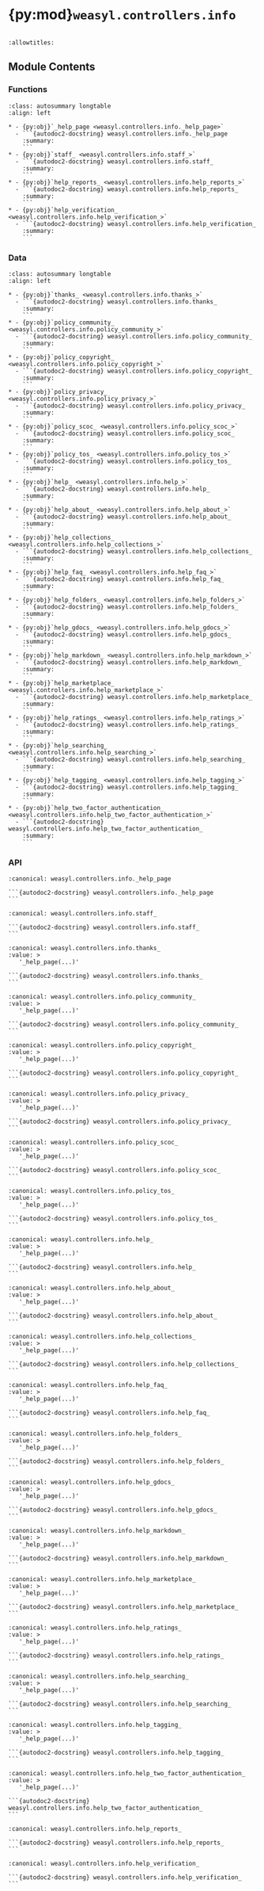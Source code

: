 # {py:mod}`weasyl.controllers.info`

```{py:module} weasyl.controllers.info
```

```{autodoc2-docstring} weasyl.controllers.info
:allowtitles:
```

## Module Contents

### Functions

````{list-table}
:class: autosummary longtable
:align: left

* - {py:obj}`_help_page <weasyl.controllers.info._help_page>`
  - ```{autodoc2-docstring} weasyl.controllers.info._help_page
    :summary:
    ```
* - {py:obj}`staff_ <weasyl.controllers.info.staff_>`
  - ```{autodoc2-docstring} weasyl.controllers.info.staff_
    :summary:
    ```
* - {py:obj}`help_reports_ <weasyl.controllers.info.help_reports_>`
  - ```{autodoc2-docstring} weasyl.controllers.info.help_reports_
    :summary:
    ```
* - {py:obj}`help_verification_ <weasyl.controllers.info.help_verification_>`
  - ```{autodoc2-docstring} weasyl.controllers.info.help_verification_
    :summary:
    ```
````

### Data

````{list-table}
:class: autosummary longtable
:align: left

* - {py:obj}`thanks_ <weasyl.controllers.info.thanks_>`
  - ```{autodoc2-docstring} weasyl.controllers.info.thanks_
    :summary:
    ```
* - {py:obj}`policy_community_ <weasyl.controllers.info.policy_community_>`
  - ```{autodoc2-docstring} weasyl.controllers.info.policy_community_
    :summary:
    ```
* - {py:obj}`policy_copyright_ <weasyl.controllers.info.policy_copyright_>`
  - ```{autodoc2-docstring} weasyl.controllers.info.policy_copyright_
    :summary:
    ```
* - {py:obj}`policy_privacy_ <weasyl.controllers.info.policy_privacy_>`
  - ```{autodoc2-docstring} weasyl.controllers.info.policy_privacy_
    :summary:
    ```
* - {py:obj}`policy_scoc_ <weasyl.controllers.info.policy_scoc_>`
  - ```{autodoc2-docstring} weasyl.controllers.info.policy_scoc_
    :summary:
    ```
* - {py:obj}`policy_tos_ <weasyl.controllers.info.policy_tos_>`
  - ```{autodoc2-docstring} weasyl.controllers.info.policy_tos_
    :summary:
    ```
* - {py:obj}`help_ <weasyl.controllers.info.help_>`
  - ```{autodoc2-docstring} weasyl.controllers.info.help_
    :summary:
    ```
* - {py:obj}`help_about_ <weasyl.controllers.info.help_about_>`
  - ```{autodoc2-docstring} weasyl.controllers.info.help_about_
    :summary:
    ```
* - {py:obj}`help_collections_ <weasyl.controllers.info.help_collections_>`
  - ```{autodoc2-docstring} weasyl.controllers.info.help_collections_
    :summary:
    ```
* - {py:obj}`help_faq_ <weasyl.controllers.info.help_faq_>`
  - ```{autodoc2-docstring} weasyl.controllers.info.help_faq_
    :summary:
    ```
* - {py:obj}`help_folders_ <weasyl.controllers.info.help_folders_>`
  - ```{autodoc2-docstring} weasyl.controllers.info.help_folders_
    :summary:
    ```
* - {py:obj}`help_gdocs_ <weasyl.controllers.info.help_gdocs_>`
  - ```{autodoc2-docstring} weasyl.controllers.info.help_gdocs_
    :summary:
    ```
* - {py:obj}`help_markdown_ <weasyl.controllers.info.help_markdown_>`
  - ```{autodoc2-docstring} weasyl.controllers.info.help_markdown_
    :summary:
    ```
* - {py:obj}`help_marketplace_ <weasyl.controllers.info.help_marketplace_>`
  - ```{autodoc2-docstring} weasyl.controllers.info.help_marketplace_
    :summary:
    ```
* - {py:obj}`help_ratings_ <weasyl.controllers.info.help_ratings_>`
  - ```{autodoc2-docstring} weasyl.controllers.info.help_ratings_
    :summary:
    ```
* - {py:obj}`help_searching_ <weasyl.controllers.info.help_searching_>`
  - ```{autodoc2-docstring} weasyl.controllers.info.help_searching_
    :summary:
    ```
* - {py:obj}`help_tagging_ <weasyl.controllers.info.help_tagging_>`
  - ```{autodoc2-docstring} weasyl.controllers.info.help_tagging_
    :summary:
    ```
* - {py:obj}`help_two_factor_authentication_ <weasyl.controllers.info.help_two_factor_authentication_>`
  - ```{autodoc2-docstring} weasyl.controllers.info.help_two_factor_authentication_
    :summary:
    ```
````

### API

````{py:function} _help_page(template, *, title)
:canonical: weasyl.controllers.info._help_page

```{autodoc2-docstring} weasyl.controllers.info._help_page
```
````

````{py:function} staff_(request)
:canonical: weasyl.controllers.info.staff_

```{autodoc2-docstring} weasyl.controllers.info.staff_
```
````

````{py:data} thanks_
:canonical: weasyl.controllers.info.thanks_
:value: >
   '_help_page(...)'

```{autodoc2-docstring} weasyl.controllers.info.thanks_
```

````

````{py:data} policy_community_
:canonical: weasyl.controllers.info.policy_community_
:value: >
   '_help_page(...)'

```{autodoc2-docstring} weasyl.controllers.info.policy_community_
```

````

````{py:data} policy_copyright_
:canonical: weasyl.controllers.info.policy_copyright_
:value: >
   '_help_page(...)'

```{autodoc2-docstring} weasyl.controllers.info.policy_copyright_
```

````

````{py:data} policy_privacy_
:canonical: weasyl.controllers.info.policy_privacy_
:value: >
   '_help_page(...)'

```{autodoc2-docstring} weasyl.controllers.info.policy_privacy_
```

````

````{py:data} policy_scoc_
:canonical: weasyl.controllers.info.policy_scoc_
:value: >
   '_help_page(...)'

```{autodoc2-docstring} weasyl.controllers.info.policy_scoc_
```

````

````{py:data} policy_tos_
:canonical: weasyl.controllers.info.policy_tos_
:value: >
   '_help_page(...)'

```{autodoc2-docstring} weasyl.controllers.info.policy_tos_
```

````

````{py:data} help_
:canonical: weasyl.controllers.info.help_
:value: >
   '_help_page(...)'

```{autodoc2-docstring} weasyl.controllers.info.help_
```

````

````{py:data} help_about_
:canonical: weasyl.controllers.info.help_about_
:value: >
   '_help_page(...)'

```{autodoc2-docstring} weasyl.controllers.info.help_about_
```

````

````{py:data} help_collections_
:canonical: weasyl.controllers.info.help_collections_
:value: >
   '_help_page(...)'

```{autodoc2-docstring} weasyl.controllers.info.help_collections_
```

````

````{py:data} help_faq_
:canonical: weasyl.controllers.info.help_faq_
:value: >
   '_help_page(...)'

```{autodoc2-docstring} weasyl.controllers.info.help_faq_
```

````

````{py:data} help_folders_
:canonical: weasyl.controllers.info.help_folders_
:value: >
   '_help_page(...)'

```{autodoc2-docstring} weasyl.controllers.info.help_folders_
```

````

````{py:data} help_gdocs_
:canonical: weasyl.controllers.info.help_gdocs_
:value: >
   '_help_page(...)'

```{autodoc2-docstring} weasyl.controllers.info.help_gdocs_
```

````

````{py:data} help_markdown_
:canonical: weasyl.controllers.info.help_markdown_
:value: >
   '_help_page(...)'

```{autodoc2-docstring} weasyl.controllers.info.help_markdown_
```

````

````{py:data} help_marketplace_
:canonical: weasyl.controllers.info.help_marketplace_
:value: >
   '_help_page(...)'

```{autodoc2-docstring} weasyl.controllers.info.help_marketplace_
```

````

````{py:data} help_ratings_
:canonical: weasyl.controllers.info.help_ratings_
:value: >
   '_help_page(...)'

```{autodoc2-docstring} weasyl.controllers.info.help_ratings_
```

````

````{py:data} help_searching_
:canonical: weasyl.controllers.info.help_searching_
:value: >
   '_help_page(...)'

```{autodoc2-docstring} weasyl.controllers.info.help_searching_
```

````

````{py:data} help_tagging_
:canonical: weasyl.controllers.info.help_tagging_
:value: >
   '_help_page(...)'

```{autodoc2-docstring} weasyl.controllers.info.help_tagging_
```

````

````{py:data} help_two_factor_authentication_
:canonical: weasyl.controllers.info.help_two_factor_authentication_
:value: >
   '_help_page(...)'

```{autodoc2-docstring} weasyl.controllers.info.help_two_factor_authentication_
```

````

````{py:function} help_reports_(request)
:canonical: weasyl.controllers.info.help_reports_

```{autodoc2-docstring} weasyl.controllers.info.help_reports_
```
````

````{py:function} help_verification_(request)
:canonical: weasyl.controllers.info.help_verification_

```{autodoc2-docstring} weasyl.controllers.info.help_verification_
```
````
